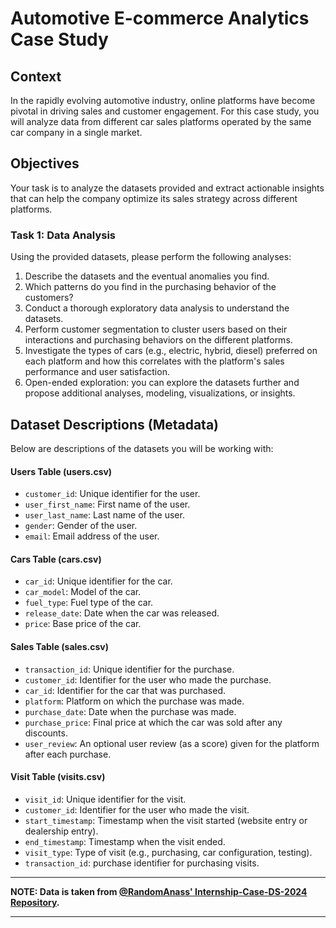 # Automotive E-commerce Analytics Case Study

## Context

In the rapidly evolving automotive industry, online platforms have become pivotal in driving sales and customer engagement. For this case study, you will analyze data from different car sales platforms operated by the same car company in a single market.

## Objectives

Your task is to analyze the datasets provided and extract actionable insights that can help the company optimize its sales strategy across different platforms.

### Task 1: Data Analysis

Using the provided datasets, please perform the following analyses:

1. Describe the datasets and the eventual anomalies you find.
2. Which patterns do you find in the purchasing behavior of the customers?
3. Conduct a thorough exploratory data analysis to understand the datasets.
4. Perform customer segmentation to cluster users based on their interactions and purchasing behaviors on the different platforms.
5. Investigate the types of cars (e.g., electric, hybrid, diesel) preferred on each platform and how this correlates with the platform's sales performance and user satisfaction.
6. Open-ended exploration: you can explore the datasets further and propose additional analyses, modeling, visualizations, or insights.


## Dataset Descriptions (Metadata)

Below are descriptions of the datasets you will be working with:

#### Users Table (users.csv)
- `customer_id`: Unique identifier for the user.
- `user_first_name`: First name of the user.
- `user_last_name`: Last name of the user.
- `gender`: Gender of the user.
- `email`: Email address of the user.

#### Cars Table (cars.csv)
- `car_id`: Unique identifier for the car.
- `car_model`: Model of the car.
- `fuel_type`: Fuel type of the car.
- `release_date`: Date when the car was released.
- `price`: Base price of the car.

#### Sales Table (sales.csv)
- `transaction_id`: Unique identifier for the purchase.
- `customer_id`: Identifier for the user who made the purchase.
- `car_id`: Identifier for the car that was purchased.
- `platform`: Platform on which the purchase was made.
- `purchase_date`: Date when the purchase was made.
- `purchase_price`: Final price at which the car was sold after any discounts.
- `user_review`: An optional user review (as a score) given for the platform after each purchase.

#### Visit Table (visits.csv)
- `visit_id`: Unique identifier for the visit.
- `customer_id`: Identifier for the user who made the visit.
- `start_timestamp`: Timestamp when the visit started (website entry or dealership entry).
- `end_timestamp`: Timestamp when the visit ended.
- `visit_type`: Type of visit (e.g., purchasing, car configuration, testing). 
- `transaction_id`: purchase identifier for purchasing visits.

---

**NOTE: Data is taken from [@RandomAnass' Internship-Case-DS-2024 Repository](https://github.com/RandomAnass/Internship-Case-DS-2024).**

---
